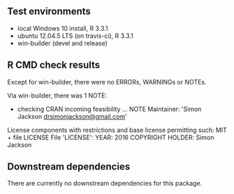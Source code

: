 ## Test environments
* local Windows 10 install, R 3.3.1
* ubuntu 12.04.5 LTS (on travis-ci), R 3.3.1
* win-builder (devel and release)

## R CMD check results

Except for win-builder, there were no ERRORs, WARNINGs or NOTEs.

Via win-builder, there was 1 NOTE:

  * checking CRAN incoming feasibility ... NOTE
  Maintainer: 'Simon Jackson <drsimonjackson@gmail.com>'
  
  License components with restrictions and base license permitting such:
    MIT + file LICENSE
  File 'LICENSE':
    YEAR: 2016
    COPYRIGHT HOLDER: Simon Jackson

## Downstream dependencies

There are currently no downstream dependencies for this package.